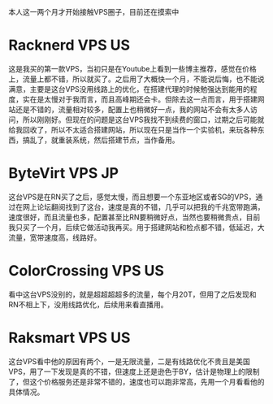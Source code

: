   本人这一两个月才开始接触VPS圈子，目前还在摸索中
# Racknerd VPS US
  这是我买的第一款VPS，当初只是在Youtube上看到一些博主推荐，感觉在价格上，流量上都不错，所以就买了。之后用了大概快一个月，不能说后悔，也不能说满意，主要是这台VPS没用线路上的优化，在搭建代理的时候勉强达到能用的程度，实在是太慢对于我而言，而且高峰期还会卡。但除去这一点而言，用于搭建网站还是不错的，流量相对较多，配置上也稍微好一点，我的网站不会有太多人访问，所以刚刚好。但现在的问题是这台VPS我找不到续费的窗口，过期之后可能就给我回收了，所以不太适合搭建网站，所以现在只是当作一个实验机，来玩各种东西，搞乱了，就重装系统，然后搭建节点，当作备用。
# ByteVirt VPS JP
  这台VPS是在RN买了之后，感觉太慢，而且想要一个东亚地区或者SG的VPS，通过在网上论坛翻阅找到了这台，速度是真的不错，几乎可以把我的千兆宽带跑满，速度很好，而且流量也多，配置甚至比RN要稍微好点，当然也要稍微贵点，目前我只买了一个月，后续它做活动我再买。用于搭建网站和检点都不错，低延迟，大流量，宽带速度高，线路好。
# ColorCrossing VPS US
  看中这台VPS没别的，就是超超超超多的流量，每个月20T，但用了之后发现和RN不相上下，没用线路优化，后续用来看直播用。
# Raksmart VPS US
  这台VPS看中他的原因有两个，一是无限流量，二是有线路优化不贵且是美国VPS，用了一下发现是真的不错，但速度上还是逊色于BY，估计是物理上的限制了，但这个价格服务还是非常不错的，速度也可以跑非常高，先用一个月看看他的具体情况。